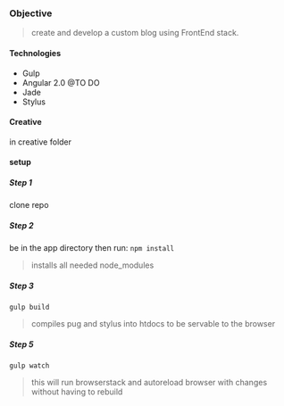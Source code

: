 ### Objective
> create and develop a custom blog using FrontEnd stack.

#### Technologies
* Gulp
* Angular 2.0 @TO DO
* Jade
* Stylus

#### Creative
in creative folder

#### setup
##### Step 1
clone repo

##### Step 2
be in the app directory then run:
``` npm install ```
> installs all needed node_modules

##### Step 3
``` gulp build ```
> compiles pug and stylus into htdocs to be servable to the browser

##### Step 5
``` gulp watch ```
> this will run browserstack and autoreload browser with changes without having to rebuild

